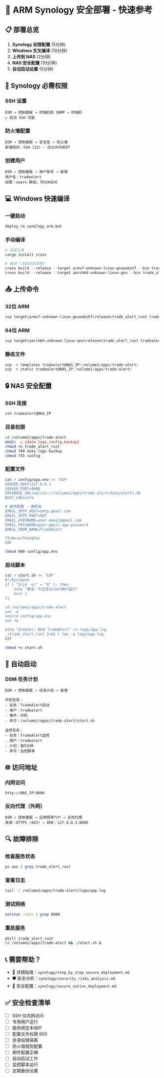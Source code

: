 # 🚀 ARM Synology 安全部署 - 快速参考

## 📋 部署总览
1. **Synology 权限配置** (5分钟)
2. **Windows 交叉编译** (10分钟)
3. **上传到 NAS** (2分钟)
4. **NAS 安全配置** (10分钟)
5. **自动启动设置** (5分钟)

## 🔧 Synology 必需权限

### SSH 设置
```
DSM → 控制面板 → 终端机和 SNMP → 终端机
☑️ 启动 SSH 功能
```

### 防火墙配置
```
DSM → 控制面板 → 安全性 → 防火墙
新增规则：SSH (22) - 仅允许内网IP
```

### 创建用户
```
DSM → 控制面板 → 用户账号 → 新增
用户名：tradealert
权限：users 群组，可SSH访问
```

## 💻 Windows 快速编译

### 一键启动
```cmd
deploy_to_synology_arm.bat
```

### 手动编译
```powershell
# 安装工具
cargo install cross

# 编译 (选择对应架构)
cross build --release --target armv7-unknown-linux-gnueabihf --bin trade_alert_rust
cross build --release --target aarch64-unknown-linux-gnu --bin trade_alert_rust
```

## 📤 上传命令

### 32位 ARM
```powershell
scp target\armv7-unknown-linux-gnueabihf\release\trade_alert_rust tradealert@NAS_IP:/volume1/apps/trade-alert/
```

### 64位 ARM
```powershell
scp target\aarch64-unknown-linux-gnu\release\trade_alert_rust tradealert@NAS_IP:/volume1/apps/trade-alert/
```

### 静态文件
```powershell
scp -r templates tradealert@NAS_IP:/volume1/apps/trade-alert/
scp -r static tradealert@NAS_IP:/volume1/apps/trade-alert/
```

## 🔒 NAS 安全配置

### SSH 连接
```bash
ssh tradealert@NAS_IP
```

### 目录权限
```bash
cd /volume1/apps/trade-alert
mkdir -p {data,logs,config,backup}
chmod +x trade_alert_rust
chmod 700 data logs backup
chmod 755 config
```

### 配置文件
```bash
cat > config/app.env << 'EOF'
SERVER_HOST=127.0.0.1
SERVER_PORT=8000
DATABASE_URL=sqlite:///volume1/apps/trade-alert/data/alerts.db
RUST_LOG=info

# 邮件配置 - 请修改
EMAIL_SMTP_HOST=smtp.gmail.com
EMAIL_SMTP_PORT=587
EMAIL_USERNAME=your-email@gmail.com
EMAIL_PASSWORD=your-gmail-app-password
EMAIL_FROM_NAME=TradeAlert

TZ=Asia/Shanghai
EOF

chmod 600 config/app.env
```

### 启动脚本
```bash
cat > start.sh << 'EOF'
#!/bin/bash
if [ "$(id -u)" = "0" ]; then
    echo "错误：不应该以root用户运行"
    exit 1
fi

cd /volume1/apps/trade-alert
set -a
source config/app.env
set +a

echo "$(date): 启动 TradeAlert" >> logs/app.log
./trade_alert_rust 2>&1 | tee -a logs/app.log
EOF

chmod +x start.sh
```

## 🚀 自动启动

### DSM 任务计划
```
DSM → 控制面板 → 任务计划 → 新增

开机任务：
- 任务：TradeAlert启动
- 用户：tradealert
- 事件：开机
- 命令：/volume1/apps/trade-alert/start.sh

监控任务：
- 任务：TradeAlert监控
- 用户：tradealert
- 计划：每5分钟
- 命令：监控脚本
```

## 🌐 访问地址

### 内网访问
```
http://NAS_IP:8000
```

### 反向代理（外网）
```
DSM → 控制面板 → 应用程序门户 → 反向代理
来源：HTTPS (443) → 目标：127.0.0.1:8000
```

## 🔍 故障排除

### 检查服务状态
```bash
ps aux | grep trade_alert_rust
```

### 查看日志
```bash
tail -f /volume1/apps/trade-alert/logs/app.log
```

### 测试网络
```bash
netstat -tuln | grep 8000
```

### 重启服务
```bash
pkill trade_alert_rust
cd /volume1/apps/trade-alert && ./start.sh &
```

## 📞 需要帮助？

- 📖 详细指南：`synology/step_by_step_secure_deployment.md`
- 🛡️ 安全分析：`synology/security_risks_analysis.md`
- 🔧 安全配置：`synology/secure_native_deployment.md`

## ✅ 安全检查清单

- [ ] SSH 仅内网访问
- [ ] 专用用户运行
- [ ] 服务绑定本地IP
- [ ] 配置文件权限 600
- [ ] 目录权限隔离
- [ ] 防火墙规则配置
- [ ] 邮件配置正确
- [ ] 自动启动工作
- [ ] 监控脚本运行
- [ ] 定期备份设置 